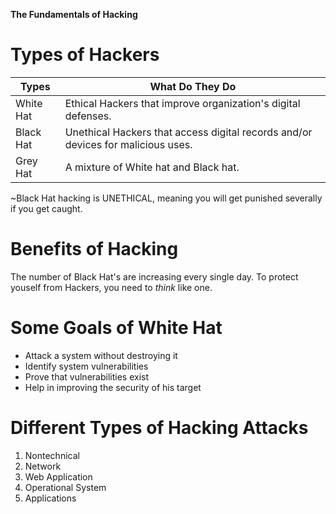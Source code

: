 **The Fundamentals of Hacking**

# Types of Hackers 

|Types|What Do They Do|
|---------|---------|
|White Hat| Ethical Hackers that improve organization's digital defenses.|
|Black Hat| Unethical Hackers that access digital records and/or devices for malicious uses.|
|Grey Hat| A mixture of White hat and Black hat.|

~Black Hat hacking is UNETHICAL, meaning you will get punished severally if you get caught.

# Benefits of Hacking

The number of Black Hat's are increasing every single day.
To protect youself from Hackers, you need to *think* like one.

# Some Goals of White Hat
  - Attack a system without destroying it
  - Identify system vulnerabilities
  - Prove that vulnerabilities exist
  - Help in improving the security of his target

# Different Types of Hacking Attacks
  1. Nontechnical
  2. Network
  3. Web Application
  4. Operational System
  5. Applications
